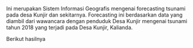 Ini merupakan Sistem Informasi Geografis mengenai forecasting tsunami pada desa Kunjir dan sekitarnya.
Forecasting ini berdasarkan data yang diambil dari wawancara dengan penduduk Desa Kunjir mengenai tsunami tahun 2018 yang terjadi pada Desa Kunjir, Kalianda.

Berikut hasilnya
